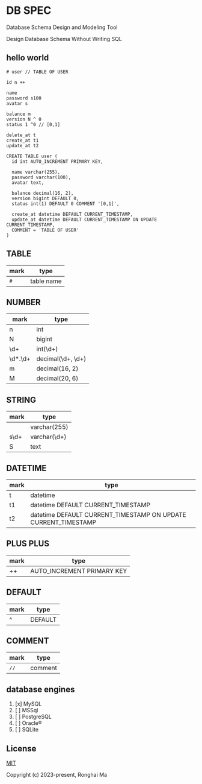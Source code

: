 # DB SPEC

Database Schema Design and Modeling Tool

Design Database Schema Without Writing SQL

## hello world

```
# user // TABLE OF USER

id n ++

name
password s100
avatar s

balance m
version N ^ 0
status 1 ^0 // [0,1]

delete_at t
create_at t1
update_at t2
```

```mysql
CREATE TABLE user (
  id int AUTO_INCREMENT PRIMARY KEY,

  name varchar(255),
  password varchar(100),
  avatar text,

  balance decimal(16, 2),
  version bigint DEFAULT 0,
  status int(1) DEFAULT 0 COMMENT '[0,1]',

  create_at datetime DEFAULT CURRENT_TIMESTAMP,
  update_at datetime DEFAULT CURRENT_TIMESTAMP ON UPDATE CURRENT_TIMESTAMP,
  COMMENT = 'TABLE OF USER'
)
```

## TABLE

mark | type
-|-
`#` | table name


## NUMBER

mark | type
-|-
n | int
N | bigint
\d+ | int(\d+)
\d*\.\d+ | decimal(\d+, \d+)
m | decimal(16, 2)
M | decimal(20, 6)

## STRING

mark | type
-|-
| | varchar(255)
s\d+ | varchar(\d+)
S | text

## DATETIME

mark | type 
-|-
t | datetime
t1 | datetime DEFAULT CURRENT_TIMESTAMP
t2 | datetime DEFAULT CURRENT_TIMESTAMP ON UPDATE CURRENT_TIMESTAMP

## PLUS PLUS

mark | type
-|-
++ | AUTO_INCREMENT PRIMARY KEY

## DEFAULT

mark | type
-|-
^ | DEFAULT

## COMMENT

mark | type
-|-
`//` | comment

## database engines

1. [x] MySQL
2. [ ] MSSql
3. [ ] PostgreSQL
4. [ ] Oracle®
5. [ ] SQLite


## License

[MIT](https://opensource.org/licenses/MIT)

Copyright (c) 2023-present, Ronghai Ma
